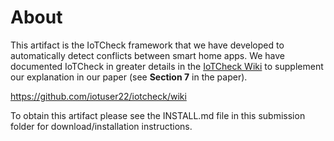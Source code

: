 # About

This artifact is the IoTCheck framework that we have developed to automatically detect conflicts between smart home apps.
We have documented IoTCheck in greater details in the [IoTCheck Wiki](https://github.com/iotuser22/iotcheck/wiki) to supplement our explanation in our paper (see **Section 7** in the paper).

https://github.com/iotuser22/iotcheck/wiki

To obtain this artifact please see the INSTALL.md file in this submission folder for download/installation instructions.
